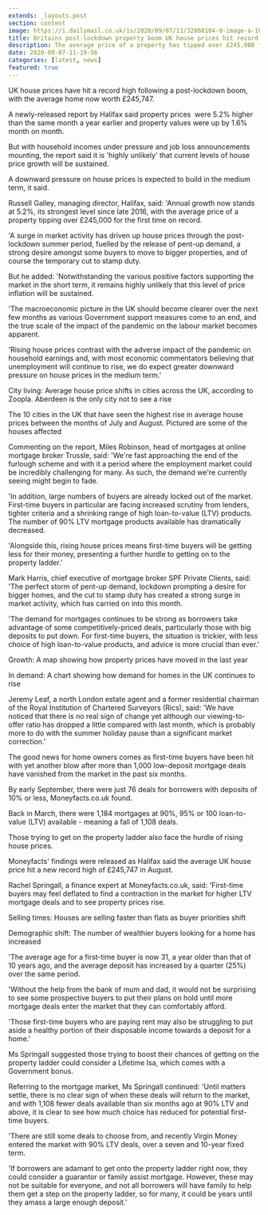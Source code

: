 ```yaml
---
extends: _layouts.post
section: content
image: https://i.dailymail.co.uk/1s/2020/09/07/11/32868104-0-image-a-10_1599473395129.jpg 
title: Britains post-lockdown property boom UK house prices hit record high 
description: The average price of a property has tipped over £245,000 for the first time on record, according to an index released today by Halifax. 
date: 2020-09-07-11-19-56 
categories: [latest, news] 
featured: true 
--- 
```

UK house prices have hit a record high following a post-lockdown boom, with the average home now worth £245,747.

A newly-released report by Halifax said property prices  were 5.2% higher than the same month a year earlier and property values were up by 1.6% month on month.

But with household incomes under pressure and job loss announcements mounting, the report said it is 'highly unlikely' that current levels of house price growth will be sustained.

A downward pressure on house prices is expected to build in the medium term, it said.

Russell Galley, managing director, Halifax, said: 'Annual growth now stands at 5.2%, its strongest level since late 2016, with the average price of a property tipping over £245,000 for the first time on record.





'A surge in market activity has driven up house prices through the post-lockdown summer period, fuelled by the release of pent-up demand, a strong desire amongst some buyers to move to bigger properties, and of course the temporary cut to stamp duty.

But he added: 'Notwithstanding the various positive factors supporting the market in the short term, it remains highly unlikely that this level of price inflation will be sustained.

'The macroeconomic picture in the UK should become clearer over the next few months as various Government support measures come to an end, and the true scale of the impact of the pandemic on the labour market becomes apparent.

'Rising house prices contrast with the adverse impact of the pandemic on household earnings and, with most economic commentators believing that unemployment will continue to rise, we do expect greater downward pressure on house prices in the medium term.'

City living: Average house price shifts in cities across the UK, according to Zoopla. Aberdeen is the only city not to see a rise

The 10 cities in the UK that have seen the highest rise in average house prices between the months of July and August. Pictured are some of the houses affected

Commenting on the report, Miles Robinson, head of mortgages at online mortgage broker Trussle, said: 'We're fast approaching the end of the furlough scheme and with it a period where the employment market could be incredibly challenging for many. As such, the demand we're currently seeing might begin to fade.

'In addition, large numbers of buyers are already locked out of the market. First-time buyers in particular are facing increased scrutiny from lenders, tighter criteria and a shrinking range of high loan-to-value (LTV) products. The number of 90% LTV mortgage products available has dramatically decreased.

'Alongside this, rising house prices means first-time buyers will be getting less for their money, presenting a further hurdle to getting on to the property ladder.'

Mark Harris, chief executive of mortgage broker SPF Private Clients, said: 'The perfect storm of pent-up demand, lockdown prompting a desire for bigger homes, and the cut to stamp duty has created a strong surge in market activity, which has carried on into this month.

'The demand for mortgages continues to be strong as borrowers take advantage of some competitively-priced deals, particularly those with big deposits to put down. For first-time buyers, the situation is trickier, with less choice of high loan-to-value products, and advice is more crucial than ever.'

Growth: A map showing how property prices have moved in the last year

In demand: A chart showing how demand for homes in the UK continues to rise

Jeremy Leaf, a north London estate agent and a former residential chairman of the Royal Institution of Chartered Surveyors (Rics), said: 'We have noticed that there is no real sign of change yet although our viewing-to-offer ratio has dropped a little compared with last month, which is probably more to do with the summer holiday pause than a significant market correction.' 

The good news for home owners comes as first-time buyers have been hit with yet another blow after more than 1,000 low-deposit mortgage deals have vanished from the market in the past six months.

By early September, there were just 76 deals for borrowers with deposits of 10% or less, Moneyfacts.co.uk found.

Back in March, there were 1,184 mortgages at 90%, 95% or 100 loan-to-value (LTV) available - meaning a fall of 1,108 deals.

Those trying to get on the property ladder also face the hurdle of rising house prices.

Moneyfacts' findings were released as Halifax said the average UK house price hit a new record high of £245,747 in August.

Rachel Springall, a finance expert at Moneyfacts.co.uk, said: 'First-time buyers may feel deflated to find a contraction in the market for higher LTV mortgage deals and to see property prices rise.

Selling times: Houses are selling faster than flats as buyer priorities shift

Demographic shift: The number of wealthier buyers looking for a home has increased

'The average age for a first-time buyer is now 31, a year older than that of 10 years ago, and the average deposit has increased by a quarter (25%) over the same period.

'Without the help from the bank of mum and dad, it would not be surprising to see some prospective buyers to put their plans on hold until more mortgage deals enter the market that they can comfortably afford.

'Those first-time buyers who are paying rent may also be struggling to put aside a healthy portion of their disposable income towards a deposit for a home.'

Ms Springall suggested those trying to boost their chances of getting on the property ladder could consider a Lifetime Isa, which comes with a Government bonus.

Referring to the mortgage market, Ms Springall continued: 'Until matters settle, there is no clear sign of when these deals will return to the market, and with 1,108 fewer deals available than six months ago at 90% LTV and above, it is clear to see how much choice has reduced for potential first-time buyers.

'There are still some deals to choose from, and recently Virgin Money entered the market with 90% LTV deals, over a seven and 10-year fixed term.

'If borrowers are adamant to get onto the property ladder right now, they could consider a guarantor or family assist mortgage. However, these may not be suitable for everyone, and not all borrowers will have family to help them get a step on the property ladder, so for many, it could be years until they amass a large enough deposit.'

